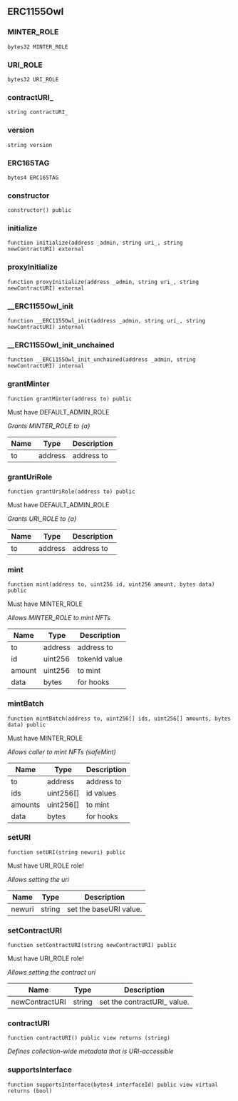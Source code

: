 

## ERC1155Owl

### MINTER_ROLE

```solidity
bytes32 MINTER_ROLE
```

### URI_ROLE

```solidity
bytes32 URI_ROLE
```

### contractURI_

```solidity
string contractURI_
```

### version

```solidity
string version
```

### ERC165TAG

```solidity
bytes4 ERC165TAG
```

### constructor

```solidity
constructor() public
```

### initialize

```solidity
function initialize(address _admin, string uri_, string newContractURI) external
```

### proxyInitialize

```solidity
function proxyInitialize(address _admin, string uri_, string newContractURI) external
```

### __ERC1155Owl_init

```solidity
function __ERC1155Owl_init(address _admin, string uri_, string newContractURI) internal
```

### __ERC1155Owl_init_unchained

```solidity
function __ERC1155Owl_init_unchained(address _admin, string newContractURI) internal
```

### grantMinter

```solidity
function grantMinter(address to) public
```

Must have DEFAULT_ADMIN_ROLE

_Grants MINTER_ROLE to {a}_

| Name | Type | Description |
| ---- | ---- | ----------- |
| to | address | address to |

### grantUriRole

```solidity
function grantUriRole(address to) public
```

Must have DEFAULT_ADMIN_ROLE

_Grants URI_ROLE to {a}_

| Name | Type | Description |
| ---- | ---- | ----------- |
| to | address | address to |

### mint

```solidity
function mint(address to, uint256 id, uint256 amount, bytes data) public
```

Must have MINTER_ROLE

_Allows MINTER_ROLE to mint NFTs_

| Name | Type | Description |
| ---- | ---- | ----------- |
| to | address | address to |
| id | uint256 | tokenId value |
| amount | uint256 | to mint |
| data | bytes | for hooks |

### mintBatch

```solidity
function mintBatch(address to, uint256[] ids, uint256[] amounts, bytes data) public
```

Must have MINTER_ROLE

_Allows caller to mint NFTs (safeMint)_

| Name | Type | Description |
| ---- | ---- | ----------- |
| to | address | address to |
| ids | uint256[] | id values |
| amounts | uint256[] | to mint |
| data | bytes | for hooks |

### setURI

```solidity
function setURI(string newuri) public
```

Must have URI_ROLE role!

_Allows setting the uri_

| Name | Type | Description |
| ---- | ---- | ----------- |
| newuri | string | set the baseURI value. |

### setContractURI

```solidity
function setContractURI(string newContractURI) public
```

Must have URI_ROLE role!

_Allows setting the contract uri_

| Name | Type | Description |
| ---- | ---- | ----------- |
| newContractURI | string | set the contractURI_ value. |

### contractURI

```solidity
function contractURI() public view returns (string)
```

_Defines collection-wide metadata that is URI-accessible_

### supportsInterface

```solidity
function supportsInterface(bytes4 interfaceId) public view virtual returns (bool)
```

